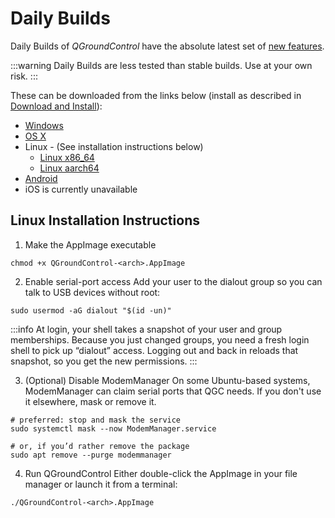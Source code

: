 # Daily Builds

Daily Builds of _QGroundControl_ have the absolute latest set of [new features](../releases/daily_build_new_features.md).

:::warning
Daily Builds are less tested than stable builds.
Use at your own risk.
:::

These can be downloaded from the links below (install as described in [Download and Install](../getting_started/download_and_install.md)):

- [Windows](https://d176tv9ibo4jno.cloudfront.net/builds/master/QGroundControl-installer.exe)
- [OS X](https://d176tv9ibo4jno.cloudfront.net/builds/master/QGroundControl.dmg)
- Linux - (See installation instructions below)
  - [Linux x86_64](https://d176tv9ibo4jno.cloudfront.net/builds/master/QGroundControl-x86_64.AppImage)
  - [Linux aarch64](https://d176tv9ibo4jno.cloudfront.net/builds/master/QGroundControl-aarch64.AppImage)
- [Android](https://d176tv9ibo4jno.cloudfront.net/builds/master/QGroundControl.apk)
- iOS is currently unavailable

## Linux Installation Instructions

1. Make the AppImage executable

```
chmod +x QGroundControl-<arch>.AppImage
```

2. Enable serial-port access
  Add your user to the dialout group so you can talk to USB devices without root:

```
sudo usermod -aG dialout "$(id -un)"
```

:::info
At login, your shell takes a snapshot of your user and group memberships. Because you just changed groups, you need a fresh login shell to pick up “dialout” access. Logging out and back in reloads that snapshot, so you get the new permissions.
:::

3. (Optional) Disable ModemManager
  On some Ubuntu-based systems, ModemManager can claim serial ports that QGC needs. If you don't use it elsewhere, mask or remove it.

```
# preferred: stop and mask the service
sudo systemctl mask --now ModemManager.service

# or, if you’d rather remove the package
sudo apt remove --purge modemmanager
```

4. Run QGroundControl
  Either double-click the AppImage in your file manager or launch it from a terminal:

```
./QGroundControl-<arch>.AppImage
```

